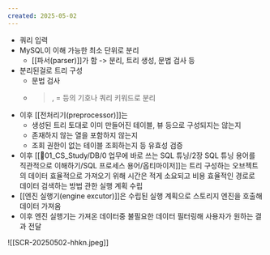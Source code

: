 ```yaml
---
created: 2025-05-02
---
```

- 쿼리 입력
- MySQL이 이해 가능한 최소 단위로 분리
	- [[파서(parser)]]가 함 -> 분리, 트리 생성, 문법 검사 등
- 분리된걸로 트리 구성
	- 문법 검사
	- >, = 등의 기호나 쿼리 키워드로 분리
- 이후 [[전처리기(preprocessor)]]는 
	- 생성된 트리 토대로 이미 만들어진 테이블, 뷰 등으로 구성되지는 않는지
	- 존재하지 않는 열을 포함하지 않는지
	- 조회 권한이 없는 테이블 조회하는지 등 유효성 검증
- 이후 [[📂01_CS_Study/DB/0 업무에 바로 쓰는 SQL 튜닝/2장 SQL 튜닝 용어를 직관적으로 이해하기/SQL 프로세스 용어/옵티마이저]]는 트리 구성하는 오브젝트의 데이터 효율적으로 가져오기 위해 시간은 적게 소요되고 비용 효율적인 경로로 데이터 검색하는 방법 관한 실행 계획 수립
- [[엔진 실행기(engine excutor)]]은 수립된 실행 계획으로 스토리지 엔진을 호출해 데이터 가져옴
- 이후 엔진 실행기는 가져온 데이터중 불필요한 데이터 필터링해 사용자가 원하는 결과 전달

![[SCR-20250502-hhkn.jpeg]]